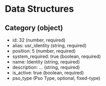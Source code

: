 # Data Structures

## Category (object)
+ id: 32 (number, required)
+ alias: usr_identity (string, required)
+ position: 5 (number, required)
+ system_required: true (boolean, required)
+ name: Identity (string, required)
+ description: ... (string, required)
+ is_active: true (boolean, required)
+ pso_type (Pso Type, optional, fixed-type)